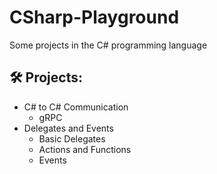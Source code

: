 # CSharp-Playground
Some projects in the C# programming language

## 🛠️ Projects:
- C# to C# Communication
  * gRPC
- Delegates and Events
  * Basic Delegates
  * Actions and Functions
  * Events
